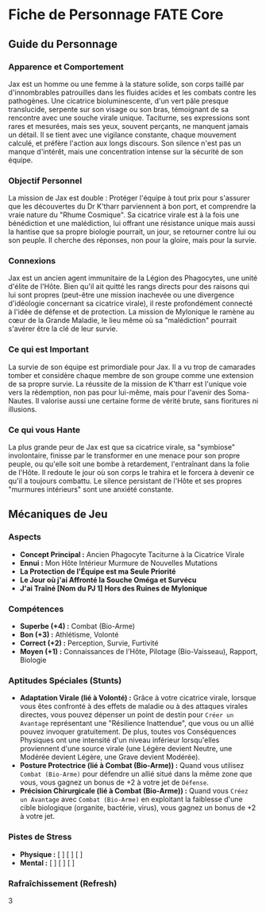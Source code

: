 # Fiche de Personnage FATE Core

## Guide du Personnage

### Apparence et Comportement

Jax est un homme ou une femme à la stature solide, son corps taillé par d'innombrables patrouilles dans les fluides acides et les combats contre les pathogènes. Une cicatrice bioluminescente, d'un vert pâle presque translucide, serpente sur son visage ou son bras, témoignant de sa rencontre avec une souche virale unique. Taciturne, ses expressions sont rares et mesurées, mais ses yeux, souvent perçants, ne manquent jamais un détail. Il se tient avec une vigilance constante, chaque mouvement calculé, et préfère l'action aux longs discours. Son silence n'est pas un manque d'intérêt, mais une concentration intense sur la sécurité de son équipe.

### Objectif Personnel

La mission de Jax est double : Protéger l'équipe à tout prix pour s'assurer que les découvertes du Dr K'tharr parviennent à bon port, et comprendre la vraie nature du "Rhume Cosmique". Sa cicatrice virale est à la fois une bénédiction et une malédiction, lui offrant une résistance unique mais aussi la hantise que sa propre biologie pourrait, un jour, se retourner contre lui ou son peuple. Il cherche des réponses, non pour la gloire, mais pour la survie.

### Connexions

Jax est un ancien agent immunitaire de la Légion des Phagocytes, une unité d'élite de l'Hôte. Bien qu'il ait quitté les rangs directs pour des raisons qui lui sont propres (peut-être une mission inachevée ou une divergence d'idéologie concernant sa cicatrice virale), il reste profondément connecté à l'idée de défense et de protection. La mission de Mylonique le ramène au cœur de la Grande Maladie, le lieu même où sa "malédiction" pourrait s'avérer être la clé de leur survie.

### Ce qui est Important

La survie de son équipe est primordiale pour Jax. Il a vu trop de camarades tomber et considère chaque membre de son groupe comme une extension de sa propre survie. La réussite de la mission de K'tharr est l'unique voie vers la rédemption, non pas pour lui-même, mais pour l'avenir des Soma-Nautes. Il valorise aussi une certaine forme de vérité brute, sans fioritures ni illusions.

### Ce qui vous Hante

La plus grande peur de Jax est que sa cicatrice virale, sa "symbiose" involontaire, finisse par le transformer en une menace pour son propre peuple, ou qu'elle soit une bombe à retardement, l'entraînant dans la folie de l'Hôte. Il redoute le jour où son corps le trahira et le forcera à devenir ce qu'il a toujours combattu. Le silence persistant de l'Hôte et ses propres "murmures intérieurs" sont une anxiété constante.

## Mécaniques de Jeu

### Aspects

*   **Concept Principal :** Ancien Phagocyte Taciturne à la Cicatrice Virale
*   **Ennui :** Mon Hôte Intérieur Murmure de Nouvelles Mutations
*   **La Protection de l'Équipe est ma Seule Priorité**
*   **Le Jour où j'ai Affronté la Souche Oméga et Survécu**
*   **J'ai Traîné [Nom du PJ 1] Hors des Ruines de Mylonique**

### Compétences

*   **Superbe (+4) :** Combat (Bio-Arme)
*   **Bon (+3) :** Athlétisme, Volonté
*   **Correct (+2) :** Perception, Survie, Furtivité
*   **Moyen (+1) :** Connaissances de l'Hôte, Pilotage (Bio-Vaisseau), Rapport, Biologie

### Aptitudes Spéciales (Stunts)

*   **Adaptation Virale (lié à Volonté) :** Grâce à votre cicatrice virale, lorsque vous êtes confronté à des effets de maladie ou à des attaques virales directes, vous pouvez dépenser un point de destin pour `Créer un Avantage` représentant une "Résilience Inattendue", que vous ou un allié pouvez invoquer gratuitement. De plus, toutes vos Conséquences Physiques ont une intensité d'un niveau inférieur lorsqu'elles proviennent d'une source virale (une Légère devient Neutre, une Modérée devient Légère, une Grave devient Modérée).
*   **Posture Protectrice (lié à Combat (Bio-Arme)) :** Quand vous utilisez `Combat (Bio-Arme)` pour défendre un allié situé dans la même zone que vous, vous gagnez un bonus de +2 à votre jet de `Défense`.
*   **Précision Chirurgicale (lié à Combat (Bio-Arme)) :** Quand vous `Créez un Avantage` avec `Combat (Bio-Arme)` en exploitant la faiblesse d'une cible biologique (organite, bactérie, virus), vous gagnez un bonus de +2 à votre jet.

### Pistes de Stress

*   **Physique :** [ ] [ ] [ ]
*   **Mental :** [ ] [ ] [ ]

### Rafraîchissement (Refresh)

3